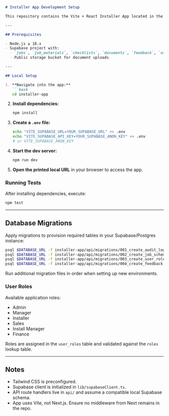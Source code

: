 ````markdown
# Installer App Development Setup

This repository contains the Vite + React Installer App located in the `installer-app/` directory.

---

## Prerequisites

- Node.js ≥ 18.x
- Supabase project with:
  - `jobs`, `job_materials`, `checklists`, `documents`, `feedback`, `user_roles` tables
  - Public storage bucket for document uploads

---

## Local Setup

1. **Navigate into the app:**
   ```bash
   cd installer-app
````

2. **Install dependencies:**

   ```bash
   npm install
   ```

3. **Create a `.env` file:**

   ```bash
   echo "VITE_SUPABASE_URL=YOUR_SUPABASE_URL" >> .env
   echo "VITE_SUPABASE_API_KEY=YOUR_SUPABASE_ANON_KEY" >> .env
   # or VITE_SUPABASE_ANON_KEY
   ```

4. **Start the dev server:**

   ```bash
   npm run dev
   ```

5. **Open the printed local URL** in your browser to access the app.

### Running Tests

After installing dependencies, execute:

```bash
npm test
```

---

## Database Migrations

Apply migrations to provision required tables in your Supabase/Postgres instance:

```bash
psql $DATABASE_URL -f installer-app/api/migrations/001_create_audit_log.sql
psql $DATABASE_URL -f installer-app/api/migrations/002_create_job_schema.sql
psql $DATABASE_URL -f installer-app/api/migrations/003_create_user_roles.sql
psql $DATABASE_URL -f installer-app/api/migrations/004_create_feedback.sql
```

Run additional migration files in order when setting up new environments.

### User Roles

Available application roles:

- Admin
- Manager
- Installer
- Sales
- Install Manager
- Finance

Roles are assigned in the `user_roles` table and validated against the `roles` lookup table.

---

## Notes

* Tailwind CSS is preconfigured.
* Supabase client is initialized in `lib/supabaseClient.ts`.
* API route handlers live in `api/` and assume a compatible local Supabase schema.
* App uses Vite, not Next.js. Ensure no middleware from Next remains in the repo.

```
```
